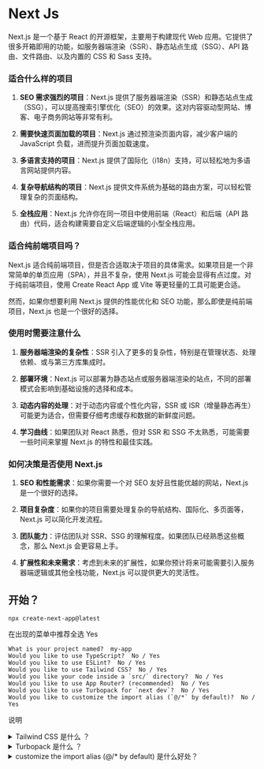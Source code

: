 # Next Js

Next.js 是一个基于 React 的开源框架，主要用于构建现代 Web 应用。它提供了很多开箱即用的功能，如服务器端渲染（SSR）、静态站点生成（SSG）、API
路由、文件路由、以及内置的 CSS 和 Sass 支持。

### 适合什么样的项目

1. **SEO 需求强烈的项目**：Next.js 提供了服务器端渲染（SSR）和静态站点生成（SSG），可以提高搜索引擎优化（SEO）的效果。这对内容驱动型网站、博客、电子商务网站等非常有利。

2. **需要快速页面加载的项目**：Next.js 通过预渲染页面内容，减少客户端的 JavaScript 负载，进而提升页面加载速度。

3. **多语言支持的项目**：Next.js 提供了国际化（i18n）支持，可以轻松地为多语言网站提供内容。

4. **复杂导航结构的项目**：Next.js 提供文件系统为基础的路由方案，可以轻松管理复杂的页面结构。

5. **全栈应用**：Next.js 允许你在同一项目中使用前端（React）和后端（API 路由）代码，适合构建需要自定义后端逻辑的小型全栈应用。

### 适合纯前端项目吗？

Next.js 适合纯前端项目，但是否合适取决于项目的具体需求。如果项目是一个非常简单的单页应用（SPA），并且不复杂，使用 Next.js
可能会显得有点过度。对于纯前端项目，使用 Create React App 或 Vite 等更轻量的工具可能更合适。

然而，如果你想要利用 Next.js 提供的性能优化和 SEO 功能，那么即使是纯前端项目，Next.js 也是一个很好的选择。

### 使用时需要注意什么

1. **服务器端渲染的复杂性**：SSR 引入了更多的复杂性，特别是在管理状态、处理依赖、或与第三方库集成时。

2. **部署环境**：Next.js 可以部署为静态站点或服务器端渲染的站点，不同的部署模式会影响到基础设施的选择和成本。

3. **动态内容的处理**：对于动态内容或个性化内容，SSR 或 ISR（增量静态再生）可能更为适合，但需要仔细考虑缓存和数据的新鲜度问题。

4. **学习曲线**：如果团队对 React 熟悉，但对 SSR 和 SSG 不太熟悉，可能需要一些时间来掌握 Next.js 的特性和最佳实践。

### 如何决策是否使用 Next.js

1. **SEO 和性能需求**：如果你需要一个对 SEO 友好且性能优越的网站，Next.js 是一个很好的选择。

2. **项目复杂度**：如果你的项目需要处理复杂的导航结构、国际化、多页面等，Next.js 可以简化开发流程。

3. **团队能力**：评估团队对 SSR、SSG 的理解程度。如果团队已经熟悉这些概念，那么 Next.js 会更容易上手。

4. **扩展性和未来需求**：考虑到未来的扩展性，如果你预计将来可能需要引入服务器端逻辑或其他全栈功能，Next.js 可以提供更大的灵活性。

## 开始？

`npx create-next-app@latest`

在出现的菜单中推荐全选 Yes

```
What is your project named?  my-app
Would you like to use TypeScript?  No / Yes
Would you like to use ESLint?  No / Yes
Would you like to use Tailwind CSS?  No / Yes
Would you like your code inside a `src/` directory?  No / Yes
Would you like to use App Router? (recommended)  No / Yes
Would you like to use Turbopack for `next dev`?  No / Yes
Would you like to customize the import alias (`@/*` by default)?  No / Yes
```

说明

<details>
<summary>Tailwind CSS 是什么 ？</summary>
<div>

Tailwind CSS 是一个实用程序优先的 CSS 框架，旨在帮助开发者快速构建现代用户界面。与传统的 CSS 框架（如 Bootstrap 或
Foundation）不同，Tailwind CSS 并不提供预定义的组件（如按钮、导航栏等），而是提供了一组低级别的实用程序类，可以直接在 HTML
中组合使用，从而灵活地创建自定义设计。

### 核心特点

1. **实用程序类**：Tailwind CSS 提供了数百个小型、低级别的 CSS 类，这些类通常对应一个或多个 CSS 属性。例如，`p-4`
   对应 `padding: 1rem;`，`text-center` 对应 `text-align: center;`。

2. **完全可定制**：你可以通过配置文件（`tailwind.config.js`）自定义 Tailwind CSS，添加自定义的颜色、间距、字体等，以满足特定设计需求。

3. **响应式设计**：Tailwind CSS 提供了内置的响应式设计支持，可以通过简单的类命名为不同屏幕尺寸定义样式。例如，`md:text-left`
   在中等屏幕上设置文本左对齐。

4. **组件提取**：虽然 Tailwind 本身不提供预定义的组件，但你可以通过组合实用程序类快速构建并提取自定义的组件，以便在多个地方复用。

5. **优化和构建**：Tailwind CSS 支持通过工具（如 PurgeCSS）在生产环境中移除未使用的 CSS 类，极大地减少最终生成的 CSS 文件大小。

### 优势

- **快速开发**：开发者可以在不离开 HTML 的情况下快速构建复杂的 UI。
- **灵活性高**：由于没有预定义组件，Tailwind CSS 可以应用于任何设计系统，而不会被框架的设计限制。
- **一致性**：通过使用相同的实用程序类，可以确保在整个项目中保持一致的设计风格。

### 使用场景

- **定制化程度高的项目**：如果你需要对设计进行高度定制，Tailwind CSS 允许你灵活控制每个细节。
- **快速原型设计**：Tailwind CSS 可以帮助你快速创建原型，甚至可以直接将原型转化为生产代码。
- **小型或大型项目**：无论项目大小，Tailwind CSS 都能很好地适应需求。

### 适用性

- 如果你倾向于使用传统的组件库或框架（如 Bootstrap），需要一些时间适应 Tailwind CSS 的思维模式。
- 对于不喜欢在 HTML 中混合大量类名的开发者，Tailwind CSS 可能显得繁琐。

Tailwind CSS 提供了高度的灵活性和强大的定制能力，非常适合现代 Web 开发中的各种需求。

</div>
</details>

<details>
<summary>Turbopack 是什么 ？</summary>
<div>
Turbopack 是一个由 Vercel 开发的高速 JavaScript 和 TypeScript 打包器，它是 Webpack 的精神继承者，旨在为现代 Web 应用提供更快的构建和开发体验。Turbopack 利用了 Rust 编程语言的性能优势，与传统的 JavaScript 打包器相比，提供了显著的速度提升。

### 核心特点

1. **高性能**：Turbopack 的设计目标是速度，其架构和实现利用了 Rust 的高效内存管理和并行计算能力，大幅度缩短了构建和热更新时间。

2. **模块化架构**：Turbopack 采用模块化设计，允许开发者通过插件和扩展轻松定制和扩展打包器的功能。

3. **兼容性**：Turbopack 与 Webpack 生态系统高度兼容，这意味着许多 Webpack 插件和配置可以在 Turbopack 中继续使用，降低了迁移成本。

4. **渐进式适应**：开发者可以逐步引入 Turbopack，而不必一次性迁移整个项目。你可以在同一项目中同时使用 Turbopack 和
   Webpack，并逐步替换打包流程。

### 优势

- **极快的构建速度**：Turbopack 相比传统的 JavaScript 打包器有显著的性能提升，特别是在大型代码库中。
- **现代化技术栈**：基于 Rust 的实现让 Turbopack 能够充分利用现代硬件的多核性能。
- **生态系统兼容**：与 Webpack 的兼容性使得开发者可以快速上手，并利用现有的 Webpack 插件和工具。

### 适用场景

- **大型代码库**：在处理复杂和大型代码库时，Turbopack 的速度优势尤其明显。
- **频繁构建**：如果项目需要频繁的开发构建或热更新，Turbopack 可以显著提高开发效率。
- **现代 Web 应用**：对于使用现代前端框架和工具（如 React、Next.js）的项目，Turbopack 提供了优化的打包体验。

### 何时使用 Turbopack？

- **追求极致性能**：如果项目对打包和构建速度有很高的要求，尤其是大规模项目，Turbopack 是一个理想的选择。
- **已有 Webpack 项目**：如果你正在使用 Webpack 并希望提升性能，Turbopack 是一个天然的替代品，且迁移成本较低。

Turbopack 是面向未来的打包工具，专注于性能和开发体验，特别适合在现代 Web 开发环境中使用。
</div>
</details>

<details>
<summary>customize the import alias (@/* by default) 是什么好处？</summary>
<div>
在前端开发中，特别是使用现代模块打包工具（如 Webpack、Vite、Next.js）时，可以为模块路径创建自定义的导入别名（import alias）。`@/*` 是一种常见的别名形式，用于简化模块导入路径。

### 什么是自定义导入别名？

自定义导入别名允许你为项目中的文件和目录创建简化的路径映射。通常情况下，项目文件结构较为复杂时，模块导入路径可能会很长且不易管理。通过定义别名，可以为项目中的特定目录指定一个更短的路径前缀，从而使导入路径更简洁、可读性更强。

例如：

```javascript
// Without alias
import Button from '../../components/ui/Button';

// With alias (e.g., `@/*` as the alias for `src/`)
import Button from '@/components/ui/Button';
```

### 好处是什么？

1. **简化路径**：当项目的目录结构较为复杂，或需要深层次嵌套时，使用别名可以大大简化导入路径，减少 `../../../` 这样的相对路径。

2. **提高可读性**：别名使得路径更具语义化，读代码时可以直接识别出模块的位置或类型，而不必费力解析复杂的相对路径。

3. **减少维护成本**：如果项目的目录结构发生变化，使用别名的模块路径可以更方便地维护，因为你只需修改别名的配置，而无需逐一更新导入路径。

4. **一致性**：在整个项目中使用别名可以保持导入路径的一致性，避免因路径混乱而导致的错误或代码风格不统一。

### 如何设置导入别名？

以 Next.js 项目为例，你可以通过配置 `jsconfig.json` 或 `tsconfig.json` 文件来设置别名：

```json
{
  "compilerOptions": {
    "baseUrl": ".",
    "paths": {
      "@/*": [
        "src/*"
      ]
    }
  }
}
```

在这个配置中，`@/*` 别名指向 `src/` 目录，从而简化对 `src/` 目录下文件的导入路径。

### 使用场景

- **大型项目**：当项目有多个模块或组件库，使用别名可以简化管理和提高开发效率。
- **团队协作**：为团队成员提供一致且简明的导入路径，减少因路径不一致导致的冲突或错误。
- **频繁的目录结构调整**：在开发过程中，如果目录结构可能会频繁调整，别名可以减少因路径变动带来的维护工作。

导入别名是一个实用的工具，特别是在复杂项目中，能够提高代码的可读性和可维护性。
</div>
</details>